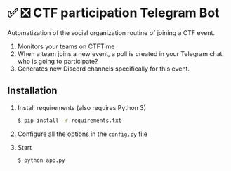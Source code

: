 # ✅ ❎ CTF participation Telegram Bot

Automatization of the social organization routine of joining a CTF event.

1. Monitors your teams on CTFTime
2. When a team joins a new event, a poll is created in your Telegram chat: who is going to participate?
3. Generates new Discord channels specifically for this event.

## Installation

1. Install requirements (also requires Python 3)

    ```bash
    $ pip install -r requirements.txt
    ```

2. Configure all the options in the `config.py` file
3. Start

    ```bash
    $ python app.py
    ```
